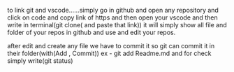 to link git and vscode......simply go in github and open any repository and click on code and copy link of https and then open your vscode and then write in terminal(git clone( and paste that link)) it will simply show all file and folder of your repos in github and use and edit your repos.

after edit and create any file we have to commit it so git can commit it in their folder(with(Add , Commit))
ex - git add Readme.md
and for check simply write(git status)